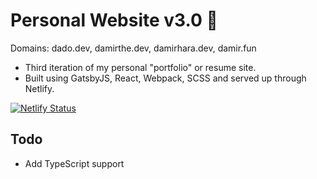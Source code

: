 # Personal Website v3.0 🚀 
Domains: dado.dev, damirthe.dev, damirhara.dev, damir.fun

- Third iteration of my personal "portfolio" or resume site.
- Built using GatsbyJS, React, Webpack, SCSS and served up through Netlify.

[![Netlify Status](https://api.netlify.com/api/v1/badges/a27fe502-5e1d-4c18-9fc4-f2f3b834c9d1/deploy-status)](https://app.netlify.com/sites/dadodev/deploys)

## Todo
- Add TypeScript support